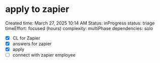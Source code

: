 # apply to zapier

Created time: March 27, 2025 10:14 AM
Status: inProgress
status: triage
timeEffort: focused (hours)
complexity: multiPhase
dependencies: solo

- [x]  CL for Zapier
- [x]  answers for zapier
- [x]  apply
- [ ]  connect with zapier employee